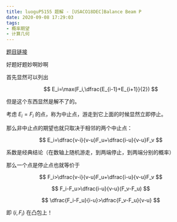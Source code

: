 ```yaml
---
title: luoguP5155 题解 - [USACO18DEC]Balance Beam P
date: 2020-09-08 17:29:03
tags:
- 概率期望
- 计算几何
---
```


[题目链接](https://www.luogu.com.cn/problem/P5155)

<!--more-->

好题好题妙啊妙啊

首先显然可以列出

$$
E_i=\max(F_i,\dfrac{E_{i-1}+E_{i+1}}{2})
$$

但是这个东西显然是解不了的。

考虑 $E_i=F_i$ 的点，称为中止点，游走到它上面的时候显然立即停止。

那么非中止点的期望也就只取决于相邻的两个中止点：

$$
E_i=\dfrac{v-i}{v-u}F_u+\dfrac{i-u}{v-u}F_v
$$

系数是经典结论（在数轴上随机游走，到两端停止，到两端分别的概率）

那么一个点是停止点也就等价于

$$
F_i>\dfrac{v-i}{v-u}F_u+\dfrac{i-u}{v-u}F_v
$$

$$
F_i-F_u>\dfrac{i-u}{v-u}(F_v-F_u)
$$

$$
\dfrac{F_i-F_u}{i-u}>\dfrac{F_v-F_u}{v-u}
$$

即 $(i,F_i)$ 在凸包上！